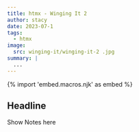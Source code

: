 ```yaml
---
title: htmx - Winging It 2
author: stacy
date: 2023-07-1
tags:
  - htmx
image:
  src: winging-it/winging-it-2 .jpg
summary: |
  ...
---
```


{% import 'embed.macros.njk' as embed %}

## Headline

Show Notes here
